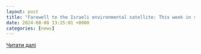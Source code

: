 ```yaml
---
layout: post
title: "Farewell to the Israeli environmental satellite: This week in space"
date: 2024-08-08 13:25:01 +0000
categories: [news]
---
```


[Читати далі](https://www.ynetnews.com/health_science/article/bkj2jqz5r)
